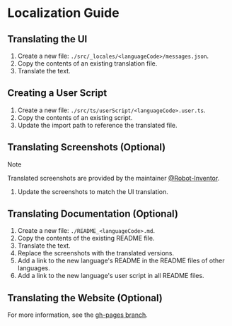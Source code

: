 # Localization Guide

## Translating the UI

1. Create a new file: `./src/_locales/<languageCode>/messages.json`.
2. Copy the contents of an existing translation file.
3. Translate the text.

## Creating a User Script

1. Create a new file: `./src/ts/userScript/<languageCode>.user.ts`.
2. Copy the contents of an existing script.
3. Update the import path to reference the translated file.

## Translating Screenshots (Optional)

> [!NOTE]
> Translated screenshots are provided by the maintainer [@Robot-Inventor](https://github.com/Robot-Inventor).

1. Update the screenshots to match the UI translation.

## Translating Documentation (Optional)

1. Create a new file: `./README_<languageCode>.md`.
2. Copy the contents of the existing README file.
3. Translate the text.
4. Replace the screenshots with the translated versions.
5. Add a link to the new language's README in the README files of other languages.
6. Add a link to the new language's user script in all README files.

## Translating the Website (Optional)

For more information, see the [gh-pages branch](https://github.com/Robot-Inventor/shadowban-scanner/tree/gh-pages).
